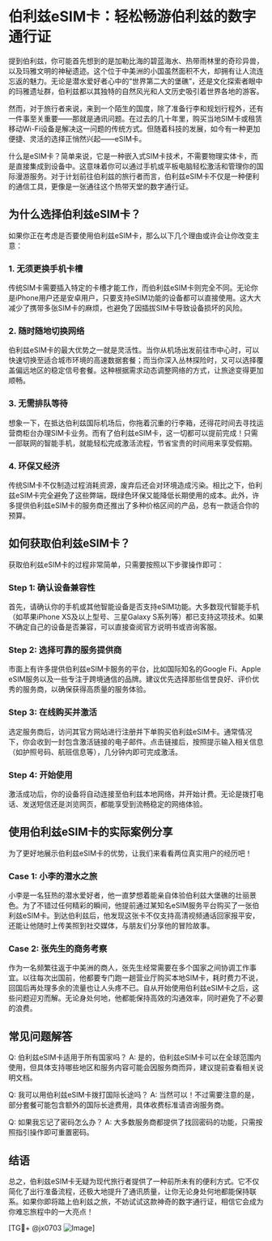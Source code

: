 # 伯利兹eSIM卡：轻松畅游伯利兹的数字通行证

提到伯利兹，你可能首先想到的是加勒比海的碧蓝海水、热带雨林里的奇珍异兽，以及玛雅文明的神秘遗迹。这个位于中美洲的小国虽然面积不大，却拥有让人流连忘返的魅力。无论是潜水爱好者心中的“世界第二大的堡礁”，还是文化探索者眼中的玛雅遗址群，伯利兹都以其独特的自然风光和人文历史吸引着世界各地的游客。

然而，对于旅行者来说，来到一个陌生的国度，除了准备行李和规划行程外，还有一件事至关重要——那就是通讯问题。在过去的几十年里，购买当地SIM卡或租赁移动Wi-Fi设备是解决这一问题的传统方式。但随着科技的发展，如今有一种更加便捷、灵活的选择正悄然兴起——eSIM卡。

什么是eSIM卡？简单来说，它是一种嵌入式SIM卡技术，不需要物理实体卡，而是直接集成到设备中。这意味着你可以通过手机或平板电脑轻松激活和管理你的国际漫游服务。对于计划前往伯利兹的旅行者而言，伯利兹eSIM卡不仅是一种便利的通信工具，更像是一张通往这个热带天堂的数字通行证。

## 为什么选择伯利兹eSIM卡？

如果你正在考虑是否要使用伯利兹eSIM卡，那么以下几个理由或许会让你改变主意：

### 1. **无须更换手机卡槽**
传统SIM卡需要插入特定的卡槽才能工作，而伯利兹eSIM卡则完全不同。无论你是iPhone用户还是安卓用户，只要支持eSIM功能的设备都可以直接使用。这大大减少了携带多张SIM卡的麻烦，也避免了因插拔SIM卡导致设备损坏的风险。

### 2. **随时随地切换网络**
伯利兹eSIM卡的最大优势之一就是灵活性。当你从机场出发前往市中心时，可以快速切换至适合城市环境的高速数据套餐；而当你深入丛林探险时，又可以选择覆盖偏远地区的稳定信号套餐。这种根据需求动态调整网络的方式，让旅途变得更加顺畅。

### 3. **无需排队等待**
想象一下，在抵达伯利兹国际机场后，你拖着沉重的行李箱，还得花时间去寻找运营商柜台办理SIM卡业务。而有了伯利兹eSIM卡，这一切都可以提前完成！只需一部联网的智能手机，就能轻松完成激活流程，节省宝贵的时间用来享受假期。

### 4. **环保又经济**
传统SIM卡不仅制造过程消耗资源，废弃后还会对环境造成污染。相比之下，伯利兹eSIM卡完全避免了这些弊端，既绿色环保又能降低长期使用的成本。此外，许多提供伯利兹eSIM卡的服务商还推出了多种价格区间的产品，总有一款适合你的预算。

## 如何获取伯利兹eSIM卡？

获取伯利兹eSIM卡的过程非常简单，只需要按照以下步骤操作即可：

### Step 1: 确认设备兼容性
首先，请确认你的手机或其他智能设备是否支持eSIM功能。大多数现代智能手机（如苹果iPhone XS及以上型号、三星Galaxy S系列等）都已支持这项技术。如果不确定自己的设备是否兼容，可以直接查阅官方说明书或咨询客服。

### Step 2: 选择可靠的服务提供商
市面上有许多提供伯利兹eSIM卡服务的平台，比如国际知名的Google Fi、Apple eSIM服务以及一些专注于跨境通信的品牌。建议优先选择那些信誉良好、评价优秀的服务商，以确保获得高质量的服务体验。

### Step 3: 在线购买并激活
选定服务商后，访问其官方网站进行注册并下单购买伯利兹eSIM卡。通常情况下，你会收到一封包含激活链接的电子邮件。点击链接后，按照提示输入相关信息（如护照号码、航班信息等），几分钟内即可完成激活。

### Step 4: 开始使用
激活成功后，你的设备将自动连接至伯利兹本地网络，并开始计费。无论是拨打电话、发送短信还是浏览网页，都能享受到流畅稳定的网络体验。

## 使用伯利兹eSIM卡的实际案例分享

为了更好地展示伯利兹eSIM卡的优势，让我们来看看两位真实用户的经历吧！

### Case 1: 小李的潜水之旅
小李是一名狂热的潜水爱好者，他一直梦想着能亲自体验伯利兹大堡礁的壮丽景色。为了不错过任何精彩的瞬间，他提前通过某知名eSIM服务平台购买了一张伯利兹eSIM卡。到达伯利兹后，他发现这张卡不仅支持高清视频通话回家报平安，还能让他随时上传美照到社交媒体，与朋友们分享他的冒险故事。

### Case 2: 张先生的商务考察
作为一名频繁往返于中美洲的商人，张先生经常需要在多个国家之间协调工作事宜。以往每次出国前，他都要专门跑一趟营业厅购买本地SIM卡，耗时费力不说，回国后再处理多余的流量也让人头疼不已。自从开始使用伯利兹eSIM卡之后，这些问题迎刃而解。无论身处何地，他都能保持高效的沟通效率，同时避免了不必要的浪费。

## 常见问题解答

Q: 伯利兹eSIM卡适用于所有国家吗？
A: 是的，伯利兹eSIM卡可以在全球范围内使用，但具体支持哪些地区和服务内容可能会因服务商而异，建议提前查看相关说明文档。

Q: 我可以用伯利兹eSIM卡拨打国际长途吗？
A: 当然可以！不过需要注意的是，部分套餐可能包含额外的国际长途费用，具体收费标准请咨询服务商。

Q: 如果我忘记了密码怎么办？
A: 大多数服务商都提供了找回密码的功能，只需按照指引操作即可重置密码。

## 结语

总之，伯利兹eSIM卡无疑为现代旅行者提供了一种前所未有的便利方式。它不仅简化了出行准备流程，还极大地提升了通讯质量，让你无论身处何地都能保持联系。如果你即将踏上伯利兹之旅，不妨试试这款神奇的数字通行证，相信它会成为你难忘旅程中的一大亮点！

[TG💪+ @jx0703 ![Image](https://github.com/user-attachments/assets/dbca1d08-cadb-493c-b0ec-ad6f7a83f270)]